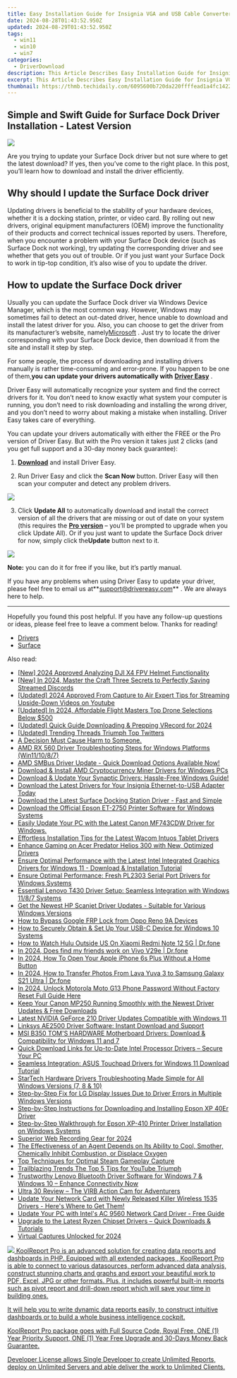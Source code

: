 ```yaml
---
title: Easy Installation Guide for Insignia VGA and USB Cable Converter
date: 2024-08-28T01:43:52.950Z
updated: 2024-08-29T01:43:52.950Z
tags:
  - win11
  - win10
  - win7
categories:
  - DriverDownload
description: This Article Describes Easy Installation Guide for Insignia VGA and USB Cable Converter
excerpt: This Article Describes Easy Installation Guide for Insignia VGA and USB Cable Converter
thumbnail: https://thmb.techidaily.com/6095600b720da220ffffead1a4fc142237909794e0b00b8441f133e8ae3bdb81.jpg
---
```


## Simple and Swift Guide for Surface Dock Driver Installation - Latest Version

![](https://images.drivereasy.com/wp-content/uploads/2019/09/image-399.png)

 Are you trying to update your Surface Dock driver but not sure where to get the latest download? If yes, then you’ve come to the right place. In this post, you’ll learn how to download and install the driver efficiently.

## Why should I update the Surface Dock driver

 Updating drivers is beneficial to the stability of your hardware devices, whether it is a docking station, printer, or video card. By rolling out new drivers, original equipment manufacturers (OEM) improve the functionality of their products and correct technical issues reported by users. Therefore, when you encounter a problem with your Surface Dock device (such as Surface Dock not working), try updating the corresponding driver and see whether that gets you out of trouble. Or if you just want your Surface Dock to work in tip-top condition, it’s also wise of you to update the driver.

## How to update the Surface Dock driver

 Usually you can update the Surface Dock driver via Windows Device Manager, which is the most common way. However, Windows may sometimes fail to detect an out-dated driver, hence unable to download and install the latest driver for you. Also, you can choose to get the driver from its manufacturer’s website, namely[Microsoft](https://www.microsoft.com/en-us) . Just try to locate the driver corresponding with your Surface Dock device, then download it from the site and install it step by step.

 For some people, the process of downloading and installing drivers manually is rather time-consuming and error-prone. If you happen to be one of them,**you can update your drivers automatically with** **[Driver Easy](https://tools.techidaily.com/drivereasy/download/)**  .

 Driver Easy will automatically recognize your system and find the correct drivers for it. You don’t need to know exactly what system your computer is running, you don’t need to risk downloading and installing the wrong driver, and you don’t need to worry about making a mistake when installing. Driver Easy takes care of everything.

 You can update your drivers automatically with either the FREE or the Pro version of Driver Easy. But with the Pro version it takes just 2 clicks (and you get full support and a 30-day money back guarantee):

 1) **[Download](https://tools.techidaily.com/drivereasy/download/)**  and install Driver Easy.

 2) Run Driver Easy and click the **Scan Now** button. Driver Easy will then scan your computer and detect any problem drivers.

![](https://images.drivereasy.com/wp-content/uploads/2019/06/image-439.png)

 3) Click **Update All** to automatically download and install the correct version of all the drivers that are missing or out of date on your system (this requires the **[Pro version](https://tools.techidaily.com/drivereasy/download/)**  – you’ll be prompted to upgrade when you click Update All). Or if you just want to update the Surface Dock driver for now, simply click the**Update**  button next to it.

![](https://images.drivereasy.com/wp-content/uploads/2019/09/image-395.png)

**Note:** you can do it for free if you like, but it’s partly manual.

 If you have any problems when using Driver Easy to update your driver, please feel free to email us at**<support@drivereasy.com>** . We are always here to help.

---

 Hopefully you found this post helpful. If you have any follow-up questions or ideas, please feel free to leave a comment below. Thanks for reading!

* [Drivers](https://tools.techidaily.com/drivereasy/download/)
* [Surface](https://tools.techidaily.com/drivereasy/download/)

<ins class="adsbygoogle"
     style="display:block"
     data-ad-format="autorelaxed"
     data-ad-client="ca-pub-7571918770474297"
     data-ad-slot="1223367746"></ins>



<ins class="adsbygoogle"
     style="display:block"
     data-ad-client="ca-pub-7571918770474297"
     data-ad-slot="8358498916"
     data-ad-format="auto"
     data-full-width-responsive="true"></ins>

<span class="atpl-alsoreadstyle">Also read:</span>
<div><ul>
<li><a href="https://vp-tips.techidaily.com/new-2024-approved-analyzing-dji-x4-fpv-helmet-functionality/"><u>[New] 2024 Approved  Analyzing DJI X4 FPV Helmet Functionality</u></a></li>
<li><a href="https://digital-screen-recording.techidaily.com/new-in-2024-master-the-craft-three-secrets-to-perfectly-saving-streamed-discords/"><u>[New] In 2024, Master the Craft  Three Secrets to Perfectly Saving Streamed Discords</u></a></li>
<li><a href="https://eaxpv-info.techidaily.com/updated-2024-approved-from-capture-to-air-expert-tips-for-streaming-upside-down-videos-on-youtube/"><u>[Updated] 2024 Approved  From Capture to Air  Expert Tips for Streaming Upside-Down Videos on Youtube</u></a></li>
<li><a href="https://fox-hovers.techidaily.com/updated-in-2024-affordable-flight-masters-top-drone-selections-below-500/"><u>[Updated] In 2024, Affordable Flight Masters  Top Drone Selections Below $500</u></a></li>
<li><a href="https://video-screen-grab.techidaily.com/updated-quick-guide-downloading-and-prepping-vrecord-for-2024/"><u>[Updated] Quick Guide  Downloading & Prepping VRecord for 2024</u></a></li>
<li><a href="https://twitter-videos.techidaily.com/updated-trending-threads-triumph-top-twitters/"><u>[Updated] Trending Threads Triumph  Top Twitters</u></a></li>
<li><a href="https://win-dash.techidaily.com/a-decision-must-cause-harm-to-someone/"><u>A Decision Must Cause Harm to Someone.</u></a></li>
<li><a href="https://win-dash.techidaily.com/amd-rx-560-driver-troubleshooting-steps-for-windows-platforms-win111087/"><u>AMD RX 560 Driver Troubleshooting Steps for Windows Platforms (Win11/10/8/7)</u></a></li>
<li><a href="https://win-dash.techidaily.com/1722960103486-amd-smbus-driver-update-quick-download-options-available-now/"><u>AMD SMBus Driver Update - Quick Download Options Available Now!</u></a></li>
<li><a href="https://win-dash.techidaily.com/download-and-install-amd-cryptocurrency-miner-drivers-for-windows-pcs/"><u>Download & Install AMD Cryptocurrency Miner Drivers for Windows PCs</u></a></li>
<li><a href="https://win-dash.techidaily.com/1722972443065-download-and-update-your-synaptic-drivers-hassle-free-windows-guide/"><u>Download & Update Your Synaptic Drivers: Hassle-Free Windows Guide!</u></a></li>
<li><a href="https://win-dash.techidaily.com/1722965955943-download-the-latest-drivers-for-your-insignia-ethernet-to-usb-adapter-today/"><u>Download the Latest Drivers for Your Insignia Ethernet-to-USB Adapter Today</u></a></li>
<li><a href="https://win-dash.techidaily.com/download-the-latest-surface-docking-station-driver-fast-and-simple/"><u>Download the Latest Surface Docking Station Driver - Fast and Simple</u></a></li>
<li><a href="https://win-dash.techidaily.com/download-the-official-epson-et-2750-printer-software-for-windows-systems/"><u>Download the Official Epson ET-2750 Printer Software for Windows Systems</u></a></li>
<li><a href="https://win-dash.techidaily.com/easily-update-your-pc-with-the-latest-canon-mf743cdw-driver-for-windows/"><u>Easily Update Your PC with the Latest Canon MF743CDW Driver for Windows.</u></a></li>
<li><a href="https://win-dash.techidaily.com/effortless-installation-tips-for-the-latest-wacom-intuos-tablet-drivers/"><u>Effortless Installation Tips for the Latest Wacom Intuos Tablet Drivers</u></a></li>
<li><a href="https://win-dash.techidaily.com/enhance-gaming-on-acer-predator-helios-300-with-new-optimized-drivers/"><u>Enhance Gaming on Acer Predator Helios 300 with New, Optimized Drivers</u></a></li>
<li><a href="https://win-dash.techidaily.com/ensure-optimal-performance-with-the-latest-intel-integrated-graphics-drivers-for-windows-11-download-and-installation-tutorial/"><u>Ensure Optimal Performance with the Latest Intel Integrated Graphics Drivers for Windows 11 - Download & Installation Tutorial</u></a></li>
<li><a href="https://win-dash.techidaily.com/ensure-optimal-performance-fresh-pl2303-serial-port-drivers-for-windows-systems/"><u>Ensure Optimal Performance: Fresh PL2303 Serial Port Drivers for Windows Systems</u></a></li>
<li><a href="https://win-dash.techidaily.com/essential-lenovo-t430-driver-setup-seamless-integration-with-windows-1187-systems/"><u>Essential Lenovo T430 Driver Setup: Seamless Integration with Windows 11/8/7 Systems</u></a></li>
<li><a href="https://win-dash.techidaily.com/get-the-newest-hp-scanjet-driver-updates-suitable-for-various-windows-versions/"><u>Get the Newest HP Scanjet Driver Updates - Suitable for Various Windows Versions</u></a></li>
<li><a href="https://android-frp.techidaily.com/how-to-bypass-google-frp-lock-from-oppo-reno-9a-devices-by-drfone-android/"><u>How to Bypass Google FRP Lock from Oppo Reno 9A Devices</u></a></li>
<li><a href="https://win-dash.techidaily.com/how-to-securely-obtain-and-set-up-your-usb-c-device-for-windows-10-systems/"><u>How to Securely Obtain & Set Up Your USB-C Device for Windows 10 Systems</u></a></li>
<li><a href="https://change-location.techidaily.com/how-to-watch-hulu-outside-us-on-xiaomi-redmi-note-12-5g-drfone-by-drfone-virtual-android/"><u>How to Watch Hulu Outside US On Xiaomi Redmi Note 12 5G | Dr.fone</u></a></li>
<li><a href="https://location-social.techidaily.com/in-2024-does-find-my-friends-work-on-vivo-v29e-drfone-by-drfone-virtual-android/"><u>In 2024, Does find my friends work on Vivo V29e | Dr.fone</u></a></li>
<li><a href="https://ios-unlock.techidaily.com/in-2024-how-to-open-your-apple-iphone-6s-plus-without-a-home-button-by-drfone-ios/"><u>In 2024, How To Open Your Apple iPhone 6s Plus Without a Home Button</u></a></li>
<li><a href="https://android-transfer.techidaily.com/in-2024-how-to-transfer-photos-from-lava-yuva-3-to-samsung-galaxy-s21-ultra-drfone-by-drfone-transfer-from-android-transfer-from-android/"><u>In 2024, How to Transfer Photos From Lava Yuva 3 to Samsung Galaxy S21 Ultra | Dr.fone</u></a></li>
<li><a href="https://android-unlock.techidaily.com/in-2024-unlock-motorola-moto-g13-phone-password-without-factory-reset-full-guide-here-by-drfone-android/"><u>In 2024, Unlock Motorola Moto G13 Phone Password Without Factory Reset Full Guide Here</u></a></li>
<li><a href="https://win-dash.techidaily.com/keep-your-canon-mp250-running-smoothly-with-the-newest-driver-updates-and-free-downloads/"><u>Keep Your Canon MP250 Running Smoothly with the Newest Driver Updates & Free Downloads</u></a></li>
<li><a href="https://win-dash.techidaily.com/latest-nvidia-geforce-210-driver-updates-compatible-with-windows-11/"><u>Latest NVIDIA GeForce 210 Driver Updates Compatible with Windows 11</u></a></li>
<li><a href="https://win-dash.techidaily.com/linksys-ae2500-driver-software-instant-download-and-support/"><u>Linksys AE2500 Driver Software: Instant Download and Support</u></a></li>
<li><a href="https://win-dash.techidaily.com/msi-b350-toms-hardware-motherboard-drivers-download-and-compatibility-for-windows-11-and-7/"><u>MSI B350 TOM'S HARDWARE Motherboard Drivers: Download & Compatibility for Windows 11 and 7</u></a></li>
<li><a href="https://win-dash.techidaily.com/quick-download-links-for-up-to-date-intel-processor-drivers-secure-your-pc/"><u>Quick Download Links for Up-to-Date Intel Processor Drivers – Secure Your PC</u></a></li>
<li><a href="https://win-dash.techidaily.com/seamless-integration-asus-touchpad-drivers-for-windows-11-download-tutorial/"><u>Seamless Integration: ASUS Touchpad Drivers for Windows 11 Download Tutorial</u></a></li>
<li><a href="https://win-dash.techidaily.com/startech-hardware-drivers-troubleshooting-made-simple-for-all-windows-versions-7-8-and-10/"><u>StarTech Hardware Drivers Troubleshooting Made Simple for All Windows Versions (7, 8 & 10)</u></a></li>
<li><a href="https://win-dash.techidaily.com/step-by-step-fix-for-lg-display-issues-due-to-driver-errors-in-multiple-windows-versions/"><u>Step-by-Step Fix for LG Display Issues Due to Driver Errors in Multiple Windows Versions</u></a></li>
<li><a href="https://win-dash.techidaily.com/step-by-step-instructions-for-downloading-and-installing-epson-xp-40er-driver/"><u>Step-by-Step Instructions for Downloading and Installing Epson XP 40Er Driver</u></a></li>
<li><a href="https://win-dash.techidaily.com/step-by-step-walkthrough-for-epson-xp-410-printer-driver-installation-on-windows-systems/"><u>Step-by-Step Walkthrough for Epson XP-410 Printer Driver Installation on Windows Systems</u></a></li>
<li><a href="https://screen-capture.techidaily.com/superior-web-recording-gear-for-2024/"><u>Superior Web Recording Gear for 2024</u></a></li>
<li><a href="https://win-dash.techidaily.com/1722976270352-the-effectiveness-of-an-agent-depends-on-its-ability-to-cool-smother-chemically-inhibit-combustion-or-displace-oxygen/"><u>The Effectiveness of an Agent Depends on Its Ability to Cool, Smother, Chemically Inhibit Combustion, or Displace Oxygen</u></a></li>
<li><a href="https://screen-mirroring-recording.techidaily.com/top-techniques-for-optimal-steam-gameplay-capture/"><u>Top Techniques for Optimal Steam Gameplay Capture</u></a></li>
<li><a href="https://youtube-lab.techidaily.com/blazing-trends-the-top-5-tips-for-youtube-triumph/"><u>Trailblazing Trends  The Top 5 Tips for YouTube Triumph</u></a></li>
<li><a href="https://win-dash.techidaily.com/trustworthy-lenovo-bluetooth-driver-software-for-windows-7-and-windows-10-enhance-connectivity-now/"><u>Trustworthy Lenovo Bluetooth Driver Software for Windows 7 & Windows 10 – Enhance Connectivity Now</u></a></li>
<li><a href="https://extra-hints.techidaily.com/ultra-30-review-the-virb-action-cam-for-adventurers/"><u>Ultra 30 Review – The VIRB Action Cam for Adventurers</u></a></li>
<li><a href="https://win-dash.techidaily.com/1722967893125-update-your-network-card-with-newly-released-killer-wireless-1535-drivers-heres-where-to-get-them/"><u>Update Your Network Card with Newly Released Killer Wireless 1535 Drivers - Here's Where to Get Them!</u></a></li>
<li><a href="https://win-dash.techidaily.com/update-your-pc-with-intels-ac-9560-network-card-driver-free-guide/"><u>Update Your PC with Intel's AC 9560 Network Card Driver - Free Guide</u></a></li>
<li><a href="https://win-dash.techidaily.com/upgrade-to-the-latest-ryzen-chipset-drivers-quick-downloads-and-tutorials/"><u>Upgrade to the Latest Ryzen Chipset Drivers – Quick Downloads & Tutorials</u></a></li>
<li><a href="https://screen-video-capture.techidaily.com/virtual-captures-unlocked-for-2024/"><u>Virtual Captures Unlocked for 2024</u></a></li>
</ul></div>

<!-- affiliate ads begin -->
<a href="https://secure.2checkout.com/order/checkout.php?PRODS=4737285&QTY=1&AFFILIATE=108875&CART=1"><img src="https://secure.avangate.com/images/merchant/b2f83c409ce63012229fb9cd465bdcfe/products/copy_reporting_system.png" border="0">  KoolReport Pro  is an advanced solution for creating data reports and dashboards in PHP. Equipped with all  extended packages , KoolReport Pro is able to connect to various datasources, perform advanced data analysis, construct stunning charts and graphs and export your beautiful work to PDF, Excel, JPG or other formats. Plus, it includes powerful built-in reports such as pivot report and drill-down report which will save your time in building ones. 

 It will help you to write dynamic data reports easily, to construct intuitive dashboards or to build a whole business intelligence cockpit. 

  KoolReport Pro  package goes with Full Source Code, Royal Free, ONE (1) Year Priority Support, ONE (1) Year Free Upgrade and 30-Days Money Back Guarantee. 

  Developer License  allows  Single Developer  to create Unlimited Reports, deploy on Unlimited Servers and able deliver the work to Unlimited Clients. </a>
<!-- affiliate ads end -->